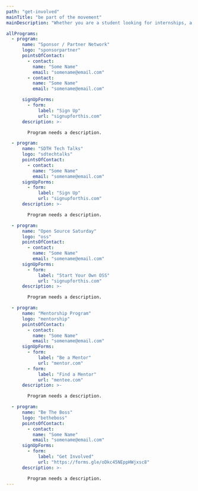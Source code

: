 ```yaml
---
path: "get-involved"
mainTitle: "be part of the movement"
mainDescription: "Whether you are a student looking for internships, a nonprofit hosting great events, an expert looking to give back, or a company looking for talent, San Diego Tech Hub exists to help you plug in to the resources you need to be successful in San Diego. All services are free of charge and this effort is led by tech volunteers."

allPrograms:
  - program:
      name: "Sponsor / Partner Network"
      logo: "sponsorpartner"
      pointsOfContact:
        - contact:
          name: "Some Name"
          email: "somename@email.com"
        - contact:
          name: "Some Name"
          email: "somename@email.com"

      signUpForms:
        - form:
            label: "Sign Up"
            url: "signupforthis.com"
      description: >-

        Program needs a description.

  - program:
      name: "SDTH Tech Talks"
      logo: "sdtechtalks"
      pointsOfContact:
        - contact:
          name: "Some Name"
          email: "somename@email.com"
      signUpForms:
        - form:
            label: "Sign Up"
            url: "signupforthis.com"
      description: >-

        Program needs a description.

  - program:
      name: "Open Source Saturday"
      logo: "oss"
      pointsOfContact:
        - contact:
          name: "Some Name"
          email: "somename@email.com"
      signUpForms:
        - form:
            label: "Start Your Own OSS"
            url: "signupforthis.com"
      description: >-

        Program needs a description.

  - program:
      name: "Mentorship Program"
      logo: "mentorship"
      pointsOfContact:
        - contact:
          name: "Some Name"
          email: "somename@email.com"
      signUpForms:
        - form:
            label: "Be a Mentor"
            url: "mentor.com"
        - form:
            label: "Find a Mentor"
            url: "mentee.com"
      description: >-

        Program needs a description.

  - program:
      name: "Be The Boss"
      logo: "betheboss"
      pointsOfContact:
        - contact:
          name: "Some Name"
          email: "somename@email.com"
      signUpForms:
        - form:
            label: "Get Involved"
            url: "https://forms.gle/oDkc45NEppHWjxsc8"
      description: >-

        Program needs a description.
---
```

